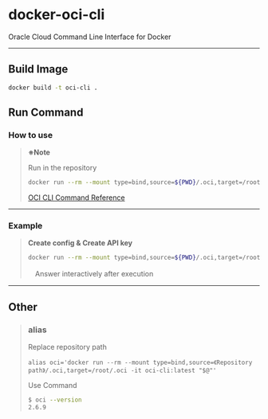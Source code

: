 # docker-oci-cli

Oracle Cloud Command Line Interface for Docker

---

## Build Image

```bash
docker build -t oci-cli .
```

## Run Command

### How to use

> **※Note**
> 
> Run in the repository
>
> ```bash
> docker run --rm --mount type=bind,source=${PWD}/.oci,target=/root/.oci > -it oci-cli:latest 《oci cli command》
>```
> [OCI CLI Command Reference](https://docs.cloud.oracle.com/iaas/tools/oci-cli/latest/oci_cli_docs/)
>

---

### Example

> **Create config & Create API key**
> 
> ```bash
> docker run --rm --mount type=bind,source=${PWD}/.oci,target=/root/.oci > -it oci-cli:latest setup config
> ```
>　Answer interactively after execution
>

---

## Other

> ### alias
>
> Replace repository path
> ```bash:bash_profile
> alias oci='docker run --rm --mount type=bind,source=《Repository path》/.oci,target=/root/.oci -it oci-cli:latest "$@"'
> ```
>
> Use Command
>
> ```bash
> $ oci --version
> 2.6.9
> ```